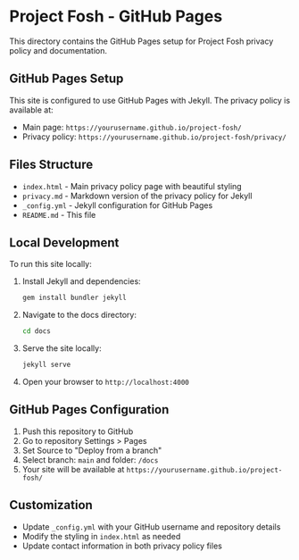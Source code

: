 # Project Fosh - GitHub Pages

This directory contains the GitHub Pages setup for Project Fosh privacy policy and documentation.

## GitHub Pages Setup

This site is configured to use GitHub Pages with Jekyll. The privacy policy is available at:
- Main page: `https://yourusername.github.io/project-fosh/`
- Privacy policy: `https://yourusername.github.io/project-fosh/privacy/`

## Files Structure

- `index.html` - Main privacy policy page with beautiful styling
- `privacy.md` - Markdown version of the privacy policy for Jekyll
- `_config.yml` - Jekyll configuration for GitHub Pages
- `README.md` - This file

## Local Development

To run this site locally:

1. Install Jekyll and dependencies:
   ```bash
   gem install bundler jekyll
   ```

2. Navigate to the docs directory:
   ```bash
   cd docs
   ```

3. Serve the site locally:
   ```bash
   jekyll serve
   ```

4. Open your browser to `http://localhost:4000`

## GitHub Pages Configuration

1. Push this repository to GitHub
2. Go to repository Settings > Pages
3. Set Source to "Deploy from a branch"
4. Select branch: `main` and folder: `/docs`
5. Your site will be available at `https://yourusername.github.io/project-fosh/`

## Customization

- Update `_config.yml` with your GitHub username and repository details
- Modify the styling in `index.html` as needed
- Update contact information in both privacy policy files
